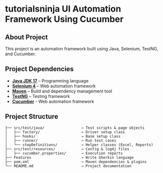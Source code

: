 # **tutorialsninja UI Automation Framework Using Cucumber**
## About Project
This project is an automation framework built using Java, Selenium, TestNG, and Cucumber.
## Project Dependencies
- [**Java JDK 17**](https://www.oracle.com/java/technologies/javase/jdk17-archive-downloads.html) – Programming language
- [**Selenium 4**](https://www.selenium.dev/) – Web automation framework
- [**Maven**](https://maven.apache.org/) – Build and dependency management tool
- [**TestNG**](https://testng.org/) – Testing framework
- [**Cucumber**](https://cucumber.io/) - Web automation framework
## Project Structure
```
├── src/test/java/                 → Test scripts & page objects
│   ├── factory/                   → Driver setup class
│   ├── hooks/                     → Base setup class
│   ├── runner/                    → Run test cases
│   └── stepDefinitions/           → Helper classes (Excel, Reports)
├── src/test/resources/            → Config & log4j files
│   ├── cucumber.properties/       → Execution reports
├── Features                       → Write Gherkin language
├── pom.xml                        → Maven dependencies & plugins                     
└── README.md                      → Project documentation
```

